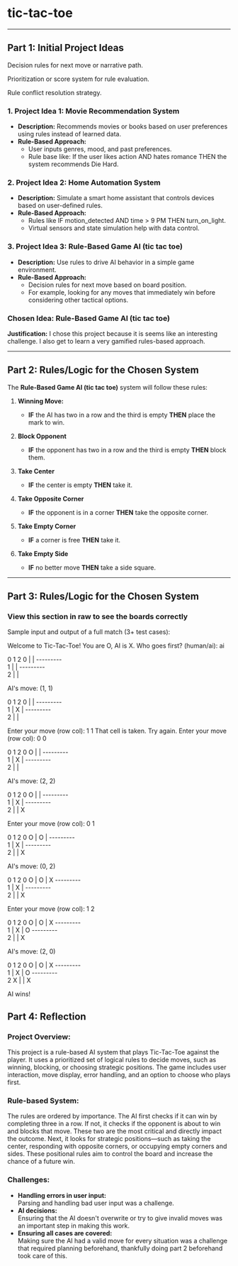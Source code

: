 # tic-tac-toe


---

## Part 1: Initial Project Ideas

Decision rules for next move or narrative path.

Prioritization or score system for rule evaluation.

Rule conflict resolution strategy.

### 1. Project Idea 1: Movie Recommendation System
- **Description:** Recommends movies or books based on user preferences using rules instead of learned data.
- **Rule-Based Approach:**  
  - User inputs genres, mood, and past preferences.
  - Rule base like: If the user likes action AND hates romance THEN the system recommends Die Hard.

### 2. Project Idea 2: Home Automation System
- **Description:** Simulate a smart home assistant that controls devices based on user-defined rules.
- **Rule-Based Approach:**  
  - Rules like IF motion_detected AND time > 9 PM THEN turn_on_light.  
  - Virtual sensors and state simulation help with data control.

### 3. Project Idea 3: Rule-Based Game AI (tic tac toe)
- **Description:** Use rules to drive AI behavior in a simple game environment.
- **Rule-Based Approach:**  
  - Decision rules for next move based on board position.
  - For example, looking for any moves that immediately win before considering other tactical options.

### **Chosen Idea:** Rule-Based Game AI (tic tac toe)
**Justification:** I chose this project because it is seems like an interesting challenge. I also get to learn a very gamified rules-based approach.

---

## Part 2: Rules/Logic for the Chosen System

The **Rule-Based Game AI (tic tac toe)** system will follow these rules:

1. **Winning Move:**  
   - **IF** the AI has two in a row and the third is empty **THEN** place the mark to win.

2. **Block Opponent**  
   - **IF** the opponent has two in a row and the third is empty **THEN** block them.  

3. **Take Center**  
   - **IF** the center is empty **THEN** take it.

4. **Take Opposite Corner**  
   - **IF** the opponent is in a corner **THEN** take the opposite corner.

5. **Take Empty Corner**  
   - **IF** a corner is free **THEN** take it.

6. **Take Empty Side**  
   - **IF** no better move **THEN** take a side square.
---

## Part 3: Rules/Logic for the Chosen System
### View this section in raw to see the boards correctly
Sample input and output of a full match (3+ test cases): 

Welcome to Tic-Tac-Toe! You are O, AI is X.
Who goes first? (human/ai): ai

  0   1   2
0   |   |
 \---------\
1   |   |
 \---------\
2   |   |

AI's move: (1, 1)

  0   1   2
0   |   |
 \---------\
1   | X |
 \---------\
2   |   |

Enter your move (row col): 1 1
That cell is taken. Try again.
Enter your move (row col): 0 0

  0   1   2
0 O |   |
 \---------\
1   | X |
 \---------\
2   |   |

AI's move: (2, 2)

  0   1   2
0 O |   |
 \---------\
1   | X |
 \---------\
2   |   | X

Enter your move (row col): 0 1

  0   1   2
0 O | O |
 \---------\
1   | X |
 \---------\
2   |   | X

AI's move: (0, 2)

  0   1   2
0 O | O | X
 \---------\
1   | X |
 \---------\
2   |   | X

Enter your move (row col): 1 2

  0   1   2
0 O | O | X
 \---------\
1   | X | O
 \---------\
2   |   | X

AI's move: (2, 0)

  0   1   2
0 O | O | X
 \---------\
1   | X | O
 \---------\
2 X |   | X

AI wins!

## Part 4: Reflection

### Project Overview:
This project is a rule-based AI system that plays Tic-Tac-Toe against the player. It uses a prioritized set of logical rules to decide moves, such as winning, blocking, or choosing strategic positions. The game includes user interaction, move display, error handling, and an option to choose who plays first.

### Rule-based System:
The rules are ordered by importance. The AI first checks if it can win by completing three in a row. If not, it checks if the opponent is about to win and blocks that move. These two are the most critical and directly impact the outcome. Next, it looks for strategic positions—such as taking the center, responding with opposite corners, or occupying empty corners and sides. These positional rules aim to control the board and increase the chance of a future win.

### Challenges:
- **Handling errors in user input:**  
  Parsing and handling bad user input was a challenge.
- **AI decisions:**  
  Ensuring that the AI doesn't overwrite or try to give invalid moves was an important step in making this work.
- **Ensuring all cases are covered:**  
  Making sure the AI had a valid move for every situation was a challenge that required planning beforehand, thankfully doing part 2 beforehand took care of this.
